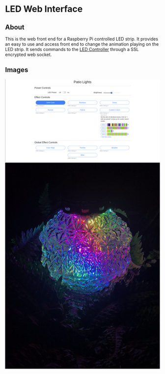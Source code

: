 # LED Web Interface
## About
This is the web front end for a Raspberry Pi controlled LED strip. It provides an easy to use and access front end to change the animation playing on the LED strip. It sends commands to the [LED Controller](https://github.com/dogmd/led-web-controller) through a SSL encrypted web socket.

## Images
![](web_screenshot.png?raw=true)
![](lamp_screenshot.jpg?raw=true)
